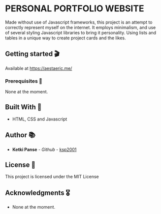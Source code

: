# PERSONAL PORTFOLIO WEBSITE

Made without use of Javascript frameworks, this project is an attempt to correctly represent myself on the internet. It employs minimalism, and use of several styling Javascript libraries to bring it personality. Using lists and tables in a unique way to create project cards and the likes.

## Getting started 🎬

Available at https://aestaeric.me/

### Prerequisites 🧺

None at the moment.

## Built With 🔨

* HTML, CSS and Javascript

## Author 📚

* **Ketki Panse** - *Github* - [ksp2001](https://github.com/ksp2001)

## License 🎫

This project is licensed under the MIT License

## Acknowledgments 🎖

* None at the moment.
